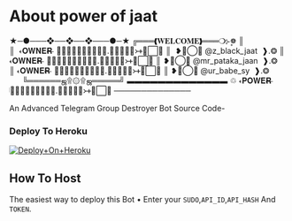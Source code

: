 # About power of jaat 


★─●───❖──❖──❖───●─★
╔═══❰𝐖𝐄𝐋𝐂𝐎𝐌𝐄❱═══❍⊱❁۪۪
║
║  𐏓𝐎𝐖𝐍𝐄𝐑 ⃪ 𝅥‌꯭𝆬‌❰𝐎𝆺꯭𝅥𝐅❱.‌❂‌𝐉𝐀𝐀𝐓᚛ᚐ≛⃞🥀
║  ❥︎≛⃝🦋 @z_black_jaat  ❱.‌❂‌
║ 𐏓𝐎𝐖𝐍𝐄𝐑 ⃪ 𝅥‌꯭𝆬‌❰𝐎𝆺꯭𝅥𝐅❱.‌❂‌𝐉𝐀𝐀𝐓᚛ᚐ≛⃞🥀
║ ❥︎≛⃝🦋 @mr_pataka_jaan  ❱.‌❂‌
║ 𐏓𝐎𝐖𝐍𝐄𝐑 ⃪ 𝅥‌꯭𝆬‌❰𝐎𝆺꯭𝅥𝐅❱.‌❂‌𝐉𝐀𝐀𝐓᚛ᚐ≛⃞🥀
║ ❥︎≛⃝🦋 @ur_babe_sy  ❱.‌❂‌           
╚══════ஜ۩۞۩ஜ═════╝
▬▬▬▬▬▬▬▬▬▬▬▬▬
♲ 𐏓𝐏𝐎𝐖𝐄𝐑 ⃪ 𝅥‌꯭𝆬‌❰𝐎𝆺꯭𝅥𝐅❱.‌❂‌𝐉𝐀𝐀𝐓᚛ᚐ≛⃞🥀
──────────────

An Advanced Telegram Group Destroyer Bot Source Code-

### Deploy To Heroku
[![Deploy+On+Heroku](https://www.herokucdn.com/deploy/button.svg)](https://dashboard.heroku.com/new?template=https://github.com/jaatmotolove/BanAllBot)

## How To Host
The easiest way to deploy this Bot
• Enter your ```SUDO```,```API_ID```,```API_HASH``` And ```TOKEN```.
